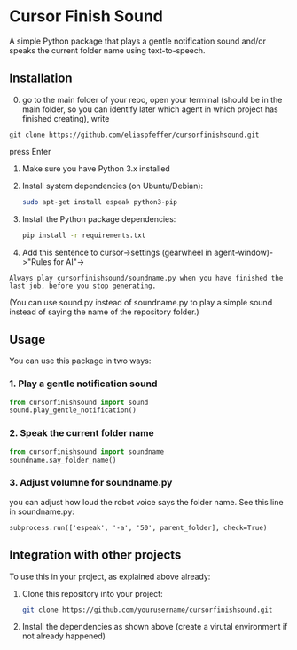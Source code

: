 # Cursor Finish Sound

A simple Python package that plays a gentle notification sound and/or speaks the current folder name using text-to-speech.

## Installation

0. go to the main folder of your repo, open your terminal (should be in the main folder, so you can identify later which agent in which project has finished creating), write

```
git clone https://github.com/eliaspfeffer/cursorfinishsound.git
```

press Enter

1. Make sure you have Python 3.x installed
2. Install system dependencies (on Ubuntu/Debian):

   ```bash
   sudo apt-get install espeak python3-pip
   ```

3. Install the Python package dependencies:

   ```bash
   pip install -r requirements.txt
   ```

4. Add this sentence to cursor->settings (gearwheel in agent-window)->"Rules for AI"->

```
Always play cursorfinishsound/soundname.py when you have finished the last job, before you stop generating.
```

(You can use sound.py instead of soundname.py to play a simple sound instead of saying the name of the repository folder.)

## Usage

You can use this package in two ways:

### 1. Play a gentle notification sound

```python
from cursorfinishsound import sound
sound.play_gentle_notification()
```

### 2. Speak the current folder name

```python
from cursorfinishsound import soundname
soundname.say_folder_name()
```

### 3. Adjust volumne for soundname.py

you can adjust how loud the robot voice says the folder name. See this line in soundname.py:

```
subprocess.run(['espeak', '-a', '50', parent_folder], check=True)
```

## Integration with other projects

To use this in your project, as explained above already:

1. Clone this repository into your project:

   ```bash
   git clone https://github.com/yourusername/cursorfinishsound.git
   ```

2. Install the dependencies as shown above (create a virutal environment if not already happened)
